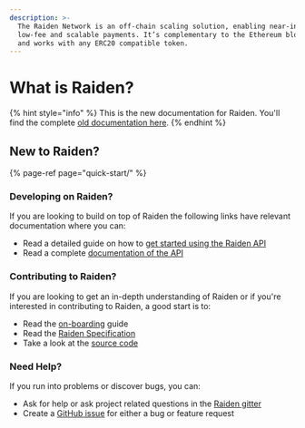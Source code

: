 ```yaml
---
description: >-
  The Raiden Network is an off-chain scaling solution, enabling near-instant,
  low-fee and scalable payments. It’s complementary to the Ethereum blockchain
  and works with any ERC20 compatible token.
---
```


# What is Raiden?

{% hint style="info" %}
This is the new documentation for Raiden. You'll find the complete [old documentation here](https://raiden-network.readthedocs.io/en/stable/index.html#).
{% endhint %}

## New to Raiden?

{% page-ref page="quick-start/" %}

### Developing on Raiden?

If you are looking to build on top of Raiden the following links have relevant documentation where you can:

* Read a detailed guide on how to [get started using the Raiden API](https://raiden-network.readthedocs.io/en/stable/api_walkthrough.html)
* Read a complete [documentation of the API](https://raiden-network.readthedocs.io/en/stable/rest_api.html)

### Contributing to Raiden?

If you are looking to get an in-depth understanding of Raiden or if you're interested in contributing to Raiden, a good start is to:

* Read the [on-boarding](https://raiden-network.readthedocs.io/en/stable/onboarding.html) guide
* Read the [Raiden Specification](https://raiden-network-specification.readthedocs.io/en/latest/index.html)
* Take a look at the [source code](https://github.com/raiden-network/raiden)

### Need Help?

If you run into problems or discover bugs, you can:

* Ask for help or ask project related questions in the [Raiden gitter](https://gitter.im/raiden-network/raiden)
* Create a [GitHub issue](https://github.com/raiden-network/raiden/issues/new/choose) for either a bug or feature request

